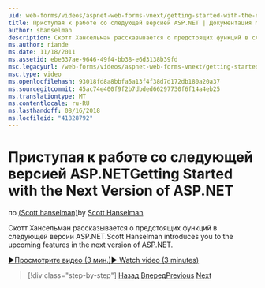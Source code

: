 ```yaml
---
uid: web-forms/videos/aspnet-web-forms-vnext/getting-started-with-the-next-version-of-aspnet
title: Приступая к работе со следующей версией ASP.NET | Документация Майкрософт
author: shanselman
description: Скотт Хансельман рассказывается о предстоящих функций в следующей версии ASP.NET.
ms.author: riande
ms.date: 11/18/2011
ms.assetid: ebe337ae-9646-49f4-bb38-e6d3138b39fd
msc.legacyurl: /web-forms/videos/aspnet-web-forms-vnext/getting-started-with-the-next-version-of-aspnet
msc.type: video
ms.openlocfilehash: 93018fd8a8bbfa5a13f4f38d7d172db180a20a37
ms.sourcegitcommit: 45ac74e400f9f2b7dbded66297730f6f14a4eb25
ms.translationtype: MT
ms.contentlocale: ru-RU
ms.lasthandoff: 08/16/2018
ms.locfileid: "41828792"
---
```

<a name="getting-started-with-the-next-version-of-aspnet"></a><span data-ttu-id="c45b8-103">Приступая к работе со следующей версией ASP.NET</span><span class="sxs-lookup"><span data-stu-id="c45b8-103">Getting Started with the Next Version of ASP.NET</span></span>
====================
<span data-ttu-id="c45b8-104">по [(Scott hanselman)](https://github.com/shanselman)</span><span class="sxs-lookup"><span data-stu-id="c45b8-104">by [Scott Hanselman](https://github.com/shanselman)</span></span>

<span data-ttu-id="c45b8-105">Скотт Хансельман рассказывается о предстоящих функций в следующей версии ASP.NET.</span><span class="sxs-lookup"><span data-stu-id="c45b8-105">Scott Hanselman introduces you to the upcoming features in the next version of ASP.NET.</span></span>

[<span data-ttu-id="c45b8-106">&#9654;Просмотрите видео (3 мин.)</span><span class="sxs-lookup"><span data-stu-id="c45b8-106">&#9654; Watch video (3 minutes)</span></span>](https://channel9.msdn.com/Blogs/ASP-NET-Site-Videos/getting-started-with-the-next-version-of-aspnet)

> [!div class="step-by-step"]
> <span data-ttu-id="c45b8-107">[Назад](aspnet-vnext-videos-bundling-and-minification.md)
> [Вперед](aspnet-and-web-tools-20122.md)</span><span class="sxs-lookup"><span data-stu-id="c45b8-107">[Previous](aspnet-vnext-videos-bundling-and-minification.md)
[Next](aspnet-and-web-tools-20122.md)</span></span>
